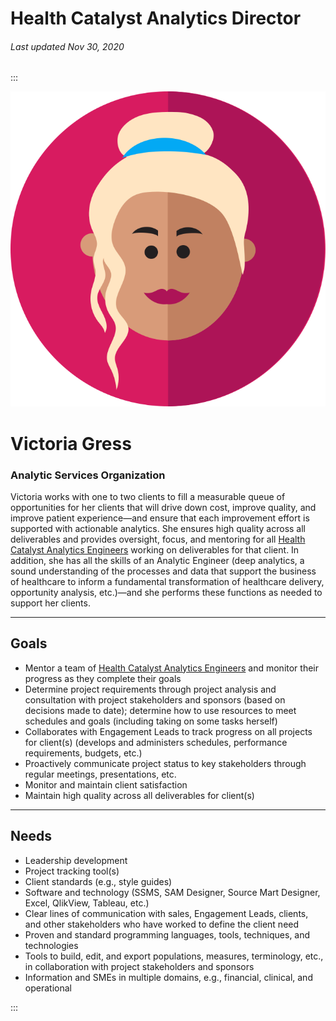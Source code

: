 # Health Catalyst Analytics Director

###### Last updated Nov 30, 2020

:::

<div class="persona-header">

![Avatar Image](./assets/avatars/avatar64.svg)

<div>

# Victoria Gress

### Analytic Services Organization

Victoria works with one to two clients to fill a measurable queue of opportunities for her clients that will drive down cost, improve quality, and improve patient experience—and ensure that each improvement effort is supported with actionable analytics. She ensures high quality across all deliverables and provides oversight, focus, and mentoring for all [Health Catalyst Analytics Engineers](/content/personas/health-catalyst-analytics-engineer) working on deliverables for that client. In addition, she has all the skills of an Analytic Engineer (deep analytics, a sound understanding of the processes and data that support the business of healthcare to inform a fundamental transformation of healthcare delivery, opportunity analysis, etc.)—and she performs these functions as needed to support her clients.

</div>

</div>

<article>

---

## Goals

-   Mentor a team of [Health Catalyst Analytics Engineers](/content/personas/health-catalyst-analytics-engineer) and monitor their progress as they complete their goals
-   Determine project requirements through project analysis and consultation with project stakeholders and sponsors (based on decisions made to date); determine how to use resources to meet schedules and goals (including taking on some tasks herself)
-   Collaborates with Engagement Leads to track progress on all projects for client(s) (develops and administers schedules, performance requirements, budgets, etc.)
-   Proactively communicate project status to key stakeholders through regular meetings, presentations, etc.
-   Monitor and maintain client satisfaction
-   Maintain high quality across all deliverables for client(s)

---

## Needs

-   Leadership development
-   Project tracking tool(s)
-   Client standards (e.g., style guides)
-   Software and technology (SSMS, SAM Designer, Source Mart Designer, Excel, QlikView, Tableau, etc.)
-   Clear lines of communication with sales, Engagement Leads, clients, and other stakeholders who have worked to define the client need
-   Proven and standard programming languages, tools, techniques, and technologies
-   Tools to build, edit, and export populations, measures, terminology, etc., in collaboration with project stakeholders and sponsors
-   Information and SMEs in multiple domains, e.g., financial, clinical, and operational

</article>

:::
